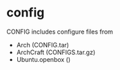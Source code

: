 # config

CONFIG includes configure files from

* Arch (CONFIG.tar)
* ArchCraft (CONFIGS.tar.gz)
* Ubuntu.openbox ()
